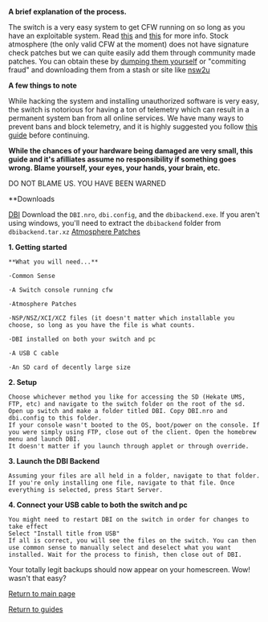 **A brief explanation of the process.**

The switch is a very easy system to get CFW running on so long as you have an exploitable system. Read [this](https://ismyswitchpatched.com) and [this](switchgui.de) for more info. 
Stock atmosphere (the only valid CFW at the moment) does not have signature check patches but we can quite easily add them through community made patches.
You can obtain these by [dumping them yourself](https://suchmememanyskill.github.io/guides/switchdumpguide/) or "commiting fraud" and downloading them from a stash or site like [nsw2u](https://nsw2u.xyz/)

**A few things to note**

While hacking the system and installing unauthorized software is very easy, the switch is notorious for having a ton of telemetry which can result in a permanent system ban from all online services.
We have many ways to prevent bans and block telemetry, and it is highly suggested you follow [this guide](https://magolol.github.io/guides/switchbanprotection) before continuing. 

**While the chances of your hardware being damaged are very small, this guide and it's afilliates assume no responsibility if something goes wrong. Blame yourself, your eyes, your hands, your brain, etc.**

DO NOT BLAME US. YOU HAVE BEEN WARNED

**Downloads

[DBI](https://github.com/rashevskyv/dbi/releases/latest) 
Download the `DBI.nro`, `dbi.config`, and the `dbibackend.exe`. If you aren't using windows, you'll need to extract the `dbibackend` folder from `dbibackend.tar.xz`
[Atmosphere Patches](https://github.com/ITotalJustice/patches/releases/latest)

**1. Getting started**

	**What you will need...**

	·Common Sense

	·A Switch console running cfw

	·Atmosphere Patches

	·NSP/NSZ/XCI/XCZ files (it doesn't matter which installable you choose, so long as you have the file is what counts.
	
	·DBI installed on both your switch and pc

	·A USB C cable

	·An SD card of decently large size


**2. Setup**

	Choose whichever method you like for accessing the SD (Hekate UMS, FTP, etc) and navigate to the switch folder on the root of the sd. Open up switch and make a folder titled DBI. Copy DBI.nro and dbi.config to this folder. 
	If your console wasn't booted to the OS, boot/power on the console. If you were simply using FTP, close out of the client. Open the homebrew menu and launch DBI.
	It doesn't matter if you launch through applet or through override. 

**3. Launch the DBI Backend**

	Assuming your files are all held in a folder, navigate to that folder. If you're only installing one file, navigate to that file. Once everything is selected, press Start Server.

**4. Connect your USB cable to both the switch and pc**

	You might need to restart DBI on the switch in order for changes to take effect
	Select "Install title from USB"
	If all is correct, you will see the files on the switch. You can then use common sense to manually select and deselect what you want installed. Wait for the process to finish, then close out of DBI.

Your totally legit backups should now appear on your homescreen. Wow! wasn't that easy?

[Return to main page](https://magolol.github.io)

[Return to guides](https://magolol.github.io)

